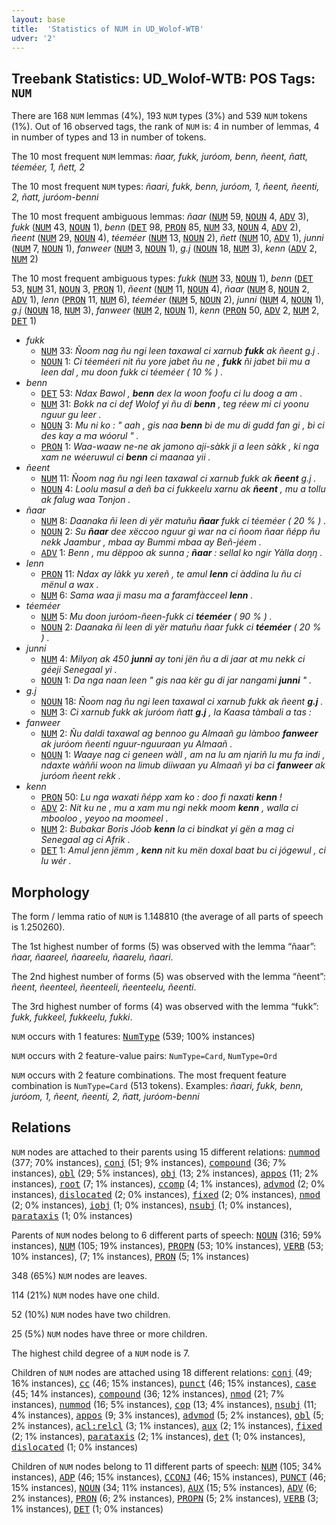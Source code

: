 ```yaml
---
layout: base
title:  'Statistics of NUM in UD_Wolof-WTB'
udver: '2'
---
```


## Treebank Statistics: UD_Wolof-WTB: POS Tags: `NUM`

There are 168 `NUM` lemmas (4%), 193 `NUM` types (3%) and 539 `NUM` tokens (1%).
Out of 16 observed tags, the rank of `NUM` is: 4 in number of lemmas, 4 in number of types and 13 in number of tokens.

The 10 most frequent `NUM` lemmas: <em>ñaar, fukk, juróom, benn, ñeent, ñatt, téeméer, 1, ñett, 2</em>

The 10 most frequent `NUM` types:  <em>ñaari, fukk, benn, juróom, 1, ñeent, ñeenti, 2, ñatt, juróom-benni</em>

The 10 most frequent ambiguous lemmas: <em>ñaar</em> (<tt><a href="wo_wtb-pos-NUM.html">NUM</a></tt> 59, <tt><a href="wo_wtb-pos-NOUN.html">NOUN</a></tt> 4, <tt><a href="wo_wtb-pos-ADV.html">ADV</a></tt> 3), <em>fukk</em> (<tt><a href="wo_wtb-pos-NUM.html">NUM</a></tt> 43, <tt><a href="wo_wtb-pos-NOUN.html">NOUN</a></tt> 1), <em>benn</em> (<tt><a href="wo_wtb-pos-DET.html">DET</a></tt> 98, <tt><a href="wo_wtb-pos-PRON.html">PRON</a></tt> 85, <tt><a href="wo_wtb-pos-NUM.html">NUM</a></tt> 33, <tt><a href="wo_wtb-pos-NOUN.html">NOUN</a></tt> 4, <tt><a href="wo_wtb-pos-ADV.html">ADV</a></tt> 2), <em>ñeent</em> (<tt><a href="wo_wtb-pos-NUM.html">NUM</a></tt> 29, <tt><a href="wo_wtb-pos-NOUN.html">NOUN</a></tt> 4), <em>téeméer</em> (<tt><a href="wo_wtb-pos-NUM.html">NUM</a></tt> 13, <tt><a href="wo_wtb-pos-NOUN.html">NOUN</a></tt> 2), <em>ñett</em> (<tt><a href="wo_wtb-pos-NUM.html">NUM</a></tt> 10, <tt><a href="wo_wtb-pos-ADV.html">ADV</a></tt> 1), <em>junni</em> (<tt><a href="wo_wtb-pos-NUM.html">NUM</a></tt> 7, <tt><a href="wo_wtb-pos-NOUN.html">NOUN</a></tt> 1), <em>fanweer</em> (<tt><a href="wo_wtb-pos-NUM.html">NUM</a></tt> 3, <tt><a href="wo_wtb-pos-NOUN.html">NOUN</a></tt> 1), <em>g.j</em> (<tt><a href="wo_wtb-pos-NOUN.html">NOUN</a></tt> 18, <tt><a href="wo_wtb-pos-NUM.html">NUM</a></tt> 3), <em>kenn</em> (<tt><a href="wo_wtb-pos-ADV.html">ADV</a></tt> 2, <tt><a href="wo_wtb-pos-NUM.html">NUM</a></tt> 2)

The 10 most frequent ambiguous types:  <em>fukk</em> (<tt><a href="wo_wtb-pos-NUM.html">NUM</a></tt> 33, <tt><a href="wo_wtb-pos-NOUN.html">NOUN</a></tt> 1), <em>benn</em> (<tt><a href="wo_wtb-pos-DET.html">DET</a></tt> 53, <tt><a href="wo_wtb-pos-NUM.html">NUM</a></tt> 31, <tt><a href="wo_wtb-pos-NOUN.html">NOUN</a></tt> 3, <tt><a href="wo_wtb-pos-PRON.html">PRON</a></tt> 1), <em>ñeent</em> (<tt><a href="wo_wtb-pos-NUM.html">NUM</a></tt> 11, <tt><a href="wo_wtb-pos-NOUN.html">NOUN</a></tt> 4), <em>ñaar</em> (<tt><a href="wo_wtb-pos-NUM.html">NUM</a></tt> 8, <tt><a href="wo_wtb-pos-NOUN.html">NOUN</a></tt> 2, <tt><a href="wo_wtb-pos-ADV.html">ADV</a></tt> 1), <em>lenn</em> (<tt><a href="wo_wtb-pos-PRON.html">PRON</a></tt> 11, <tt><a href="wo_wtb-pos-NUM.html">NUM</a></tt> 6), <em>téeméer</em> (<tt><a href="wo_wtb-pos-NUM.html">NUM</a></tt> 5, <tt><a href="wo_wtb-pos-NOUN.html">NOUN</a></tt> 2), <em>junni</em> (<tt><a href="wo_wtb-pos-NUM.html">NUM</a></tt> 4, <tt><a href="wo_wtb-pos-NOUN.html">NOUN</a></tt> 1), <em>g.j</em> (<tt><a href="wo_wtb-pos-NOUN.html">NOUN</a></tt> 18, <tt><a href="wo_wtb-pos-NUM.html">NUM</a></tt> 3), <em>fanweer</em> (<tt><a href="wo_wtb-pos-NUM.html">NUM</a></tt> 2, <tt><a href="wo_wtb-pos-NOUN.html">NOUN</a></tt> 1), <em>kenn</em> (<tt><a href="wo_wtb-pos-PRON.html">PRON</a></tt> 50, <tt><a href="wo_wtb-pos-ADV.html">ADV</a></tt> 2, <tt><a href="wo_wtb-pos-NUM.html">NUM</a></tt> 2, <tt><a href="wo_wtb-pos-DET.html">DET</a></tt> 1)


* <em>fukk</em>
  * <tt><a href="wo_wtb-pos-NUM.html">NUM</a></tt> 33: <em>Ñoom nag ñu ngi leen taxawal ci xarnub <b>fukk</b> ak ñeent g.j .</em>
  * <tt><a href="wo_wtb-pos-NOUN.html">NOUN</a></tt> 1: <em>Ci téeméeri nit ñu yore jabet ñu ne , <b>fukk</b> ñi jabet bii mu a leen dal , mu doon fukk ci téeméer ( 10 % ) .</em>
* <em>benn</em>
  * <tt><a href="wo_wtb-pos-DET.html">DET</a></tt> 53: <em>Ndax Bawol , <b>benn</b> dex la woon foofu ci lu doog a am .</em>
  * <tt><a href="wo_wtb-pos-NUM.html">NUM</a></tt> 31: <em>Bokk na ci def Wolof yi ñu di <b>benn</b> , teg réew mi ci yoonu nguur gu leer .</em>
  * <tt><a href="wo_wtb-pos-NOUN.html">NOUN</a></tt> 3: <em>Mu ni ko : " aah , gis naa <b>benn</b> bi de mu di gudd fan gi , bi ci des kay a ma wóorul " .</em>
  * <tt><a href="wo_wtb-pos-PRON.html">PRON</a></tt> 1: <em>Waa-waaw ne-ne ak jamono aji-sàkk ji a leen sàkk , ki nga xam ne wéeruwul ci <b>benn</b> ci maanaa yii .</em>
* <em>ñeent</em>
  * <tt><a href="wo_wtb-pos-NUM.html">NUM</a></tt> 11: <em>Ñoom nag ñu ngi leen taxawal ci xarnub fukk ak <b>ñeent</b> g.j .</em>
  * <tt><a href="wo_wtb-pos-NOUN.html">NOUN</a></tt> 4: <em>Loolu masul a deñ ba ci fukkeelu xarnu ak <b>ñeent</b> , mu a tollu ak falug waa Tonjon .</em>
* <em>ñaar</em>
  * <tt><a href="wo_wtb-pos-NUM.html">NUM</a></tt> 8: <em>Daanaka ñi leen di yër matuñu <b>ñaar</b> fukk ci téeméer ( 20 % ) .</em>
  * <tt><a href="wo_wtb-pos-NOUN.html">NOUN</a></tt> 2: <em>Su <b>ñaar</b> dee xëccoo nguur gi war na ci ñoom ñaar ñépp ñu nekk Jaambur , mbaa ay Bummi mbaa ay Beñ-jéem .</em>
  * <tt><a href="wo_wtb-pos-ADV.html">ADV</a></tt> 1: <em>Benn , mu dëppoo ak sunna ; <b>ñaar</b> : sellal ko ngir Yàlla doŋŋ .</em>
* <em>lenn</em>
  * <tt><a href="wo_wtb-pos-PRON.html">PRON</a></tt> 11: <em>Ndax ay làkk yu xereñ , te amul <b>lenn</b> ci àddina lu ñu ci mënul a wax .</em>
  * <tt><a href="wo_wtb-pos-NUM.html">NUM</a></tt> 6: <em>Sama waa ji masu ma a faramfàcceel <b>lenn</b> .</em>
* <em>téeméer</em>
  * <tt><a href="wo_wtb-pos-NUM.html">NUM</a></tt> 5: <em>Mu doon juróom-ñeen-fukk ci <b>téeméer</b> ( 90 % ) .</em>
  * <tt><a href="wo_wtb-pos-NOUN.html">NOUN</a></tt> 2: <em>Daanaka ñi leen di yër matuñu ñaar fukk ci <b>téeméer</b> ( 20 % ) .</em>
* <em>junni</em>
  * <tt><a href="wo_wtb-pos-NUM.html">NUM</a></tt> 4: <em>Milyoη ak 450 <b>junni</b> ay toni jën ñu a di jaar at mu nekk ci géeji Senegaal yi .</em>
  * <tt><a href="wo_wtb-pos-NOUN.html">NOUN</a></tt> 1: <em>Da nga naan leen " gis naa kër gu di jar nangami <b>junni</b> " .</em>
* <em>g.j</em>
  * <tt><a href="wo_wtb-pos-NOUN.html">NOUN</a></tt> 18: <em>Ñoom nag ñu ngi leen taxawal ci xarnub fukk ak ñeent <b>g.j</b> .</em>
  * <tt><a href="wo_wtb-pos-NUM.html">NUM</a></tt> 3: <em>Ci xarnub fukk ak juróom ñatt <b>g.j</b> , la Kaasa tàmbali a tas :</em>
* <em>fanweer</em>
  * <tt><a href="wo_wtb-pos-NUM.html">NUM</a></tt> 2: <em>Ñu daldi taxawal ag bennoo gu Almaañ gu làmboo <b>fanweer</b> ak juróom ñeenti nguur-nguuraan yu Almaañ .</em>
  * <tt><a href="wo_wtb-pos-NOUN.html">NOUN</a></tt> 1: <em>Waaye nag ci geneen wàll , am na lu am njariñ lu mu fa indi , ndaxte wàññi woon na limub diiwaan yu Almaañ yi ba ci <b>fanweer</b> ak juróom ñeent rekk .</em>
* <em>kenn</em>
  * <tt><a href="wo_wtb-pos-PRON.html">PRON</a></tt> 50: <em>Lu nga waxati ñépp xam ko : doo fi naxati <b>kenn</b> !</em>
  * <tt><a href="wo_wtb-pos-ADV.html">ADV</a></tt> 2: <em>Nit ku ne , mu a xam mu ngi nekk moom <b>kenn</b> , walla ci mbooloo , yeyoo na moomeel .</em>
  * <tt><a href="wo_wtb-pos-NUM.html">NUM</a></tt> 2: <em>Bubakar Boris Jóob <b>kenn</b> la ci bindkat yi gën a mag ci Senegaal ag ci Afrik .</em>
  * <tt><a href="wo_wtb-pos-DET.html">DET</a></tt> 1: <em>Amul jenn jëmm , <b>kenn</b> nit ku mën doxal baat bu ci jógewul , ci lu wér .</em>

## Morphology

The form / lemma ratio of `NUM` is 1.148810 (the average of all parts of speech is 1.250260).

The 1st highest number of forms (5) was observed with the lemma “ñaar”: <em>ñaar, ñaareel, ñaareelu, ñaarelu, ñaari</em>.

The 2nd highest number of forms (5) was observed with the lemma “ñeent”: <em>ñeent, ñeenteel, ñeenteeli, ñeenteelu, ñeenti</em>.

The 3rd highest number of forms (4) was observed with the lemma “fukk”: <em>fukk, fukkeel, fukkeelu, fukki</em>.

`NUM` occurs with 1 features: <tt><a href="wo_wtb-feat-NumType.html">NumType</a></tt> (539; 100% instances)

`NUM` occurs with 2 feature-value pairs: `NumType=Card`, `NumType=Ord`

`NUM` occurs with 2 feature combinations.
The most frequent feature combination is `NumType=Card` (513 tokens).
Examples: <em>ñaari, fukk, benn, juróom, 1, ñeent, ñeenti, 2, ñatt, juróom-benni</em>


## Relations

`NUM` nodes are attached to their parents using 15 different relations: <tt><a href="wo_wtb-dep-nummod.html">nummod</a></tt> (377; 70% instances), <tt><a href="wo_wtb-dep-conj.html">conj</a></tt> (51; 9% instances), <tt><a href="wo_wtb-dep-compound.html">compound</a></tt> (36; 7% instances), <tt><a href="wo_wtb-dep-obl.html">obl</a></tt> (29; 5% instances), <tt><a href="wo_wtb-dep-obj.html">obj</a></tt> (13; 2% instances), <tt><a href="wo_wtb-dep-appos.html">appos</a></tt> (11; 2% instances), <tt><a href="wo_wtb-dep-root.html">root</a></tt> (7; 1% instances), <tt><a href="wo_wtb-dep-ccomp.html">ccomp</a></tt> (4; 1% instances), <tt><a href="wo_wtb-dep-advmod.html">advmod</a></tt> (2; 0% instances), <tt><a href="wo_wtb-dep-dislocated.html">dislocated</a></tt> (2; 0% instances), <tt><a href="wo_wtb-dep-fixed.html">fixed</a></tt> (2; 0% instances), <tt><a href="wo_wtb-dep-nmod.html">nmod</a></tt> (2; 0% instances), <tt><a href="wo_wtb-dep-iobj.html">iobj</a></tt> (1; 0% instances), <tt><a href="wo_wtb-dep-nsubj.html">nsubj</a></tt> (1; 0% instances), <tt><a href="wo_wtb-dep-parataxis.html">parataxis</a></tt> (1; 0% instances)

Parents of `NUM` nodes belong to 6 different parts of speech: <tt><a href="wo_wtb-pos-NOUN.html">NOUN</a></tt> (316; 59% instances), <tt><a href="wo_wtb-pos-NUM.html">NUM</a></tt> (105; 19% instances), <tt><a href="wo_wtb-pos-PROPN.html">PROPN</a></tt> (53; 10% instances), <tt><a href="wo_wtb-pos-VERB.html">VERB</a></tt> (53; 10% instances),  (7; 1% instances), <tt><a href="wo_wtb-pos-PRON.html">PRON</a></tt> (5; 1% instances)

348 (65%) `NUM` nodes are leaves.

114 (21%) `NUM` nodes have one child.

52 (10%) `NUM` nodes have two children.

25 (5%) `NUM` nodes have three or more children.

The highest child degree of a `NUM` node is 7.

Children of `NUM` nodes are attached using 18 different relations: <tt><a href="wo_wtb-dep-conj.html">conj</a></tt> (49; 16% instances), <tt><a href="wo_wtb-dep-cc.html">cc</a></tt> (46; 15% instances), <tt><a href="wo_wtb-dep-punct.html">punct</a></tt> (46; 15% instances), <tt><a href="wo_wtb-dep-case.html">case</a></tt> (45; 14% instances), <tt><a href="wo_wtb-dep-compound.html">compound</a></tt> (36; 12% instances), <tt><a href="wo_wtb-dep-nmod.html">nmod</a></tt> (21; 7% instances), <tt><a href="wo_wtb-dep-nummod.html">nummod</a></tt> (16; 5% instances), <tt><a href="wo_wtb-dep-cop.html">cop</a></tt> (13; 4% instances), <tt><a href="wo_wtb-dep-nsubj.html">nsubj</a></tt> (11; 4% instances), <tt><a href="wo_wtb-dep-appos.html">appos</a></tt> (9; 3% instances), <tt><a href="wo_wtb-dep-advmod.html">advmod</a></tt> (5; 2% instances), <tt><a href="wo_wtb-dep-obl.html">obl</a></tt> (5; 2% instances), <tt><a href="wo_wtb-dep-acl-relcl.html">acl:relcl</a></tt> (3; 1% instances), <tt><a href="wo_wtb-dep-aux.html">aux</a></tt> (2; 1% instances), <tt><a href="wo_wtb-dep-fixed.html">fixed</a></tt> (2; 1% instances), <tt><a href="wo_wtb-dep-parataxis.html">parataxis</a></tt> (2; 1% instances), <tt><a href="wo_wtb-dep-det.html">det</a></tt> (1; 0% instances), <tt><a href="wo_wtb-dep-dislocated.html">dislocated</a></tt> (1; 0% instances)

Children of `NUM` nodes belong to 11 different parts of speech: <tt><a href="wo_wtb-pos-NUM.html">NUM</a></tt> (105; 34% instances), <tt><a href="wo_wtb-pos-ADP.html">ADP</a></tt> (46; 15% instances), <tt><a href="wo_wtb-pos-CCONJ.html">CCONJ</a></tt> (46; 15% instances), <tt><a href="wo_wtb-pos-PUNCT.html">PUNCT</a></tt> (46; 15% instances), <tt><a href="wo_wtb-pos-NOUN.html">NOUN</a></tt> (34; 11% instances), <tt><a href="wo_wtb-pos-AUX.html">AUX</a></tt> (15; 5% instances), <tt><a href="wo_wtb-pos-ADV.html">ADV</a></tt> (6; 2% instances), <tt><a href="wo_wtb-pos-PRON.html">PRON</a></tt> (6; 2% instances), <tt><a href="wo_wtb-pos-PROPN.html">PROPN</a></tt> (5; 2% instances), <tt><a href="wo_wtb-pos-VERB.html">VERB</a></tt> (3; 1% instances), <tt><a href="wo_wtb-pos-DET.html">DET</a></tt> (1; 0% instances)

